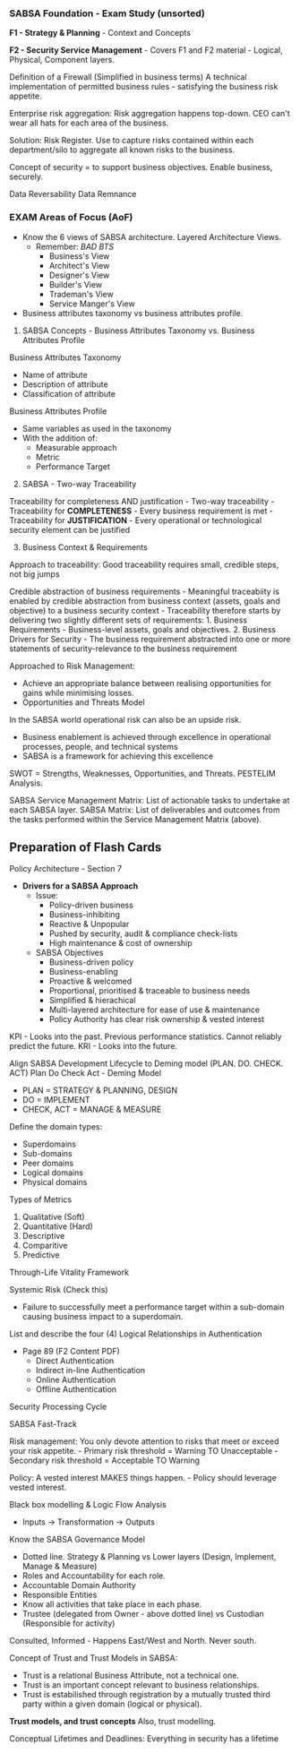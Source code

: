 ### SABSA Foundation - Exam Study (unsorted)


__F1 	- Strategy & Planning__
	- Context and Concepts

__F2 	- Security Service Management__
	- Covers F1 and F2 material
	- Logical, Physical, Component layers.

Definition of a Firewall (Simplified in business terms) 
A technical implementation of permitted business rules - satisfying the business risk appetite.

Enterprise risk aggregation:
Risk aggregation happens top-down. CEO can't wear all hats for each area of the business.

Solution: Risk Register. Use to capture risks contained within each department/silo to aggregate all known risks to the business.

Concept of security = to support business objectives. Enable business, securely.

Data Reversability
Data Remnance


### EXAM Areas of Focus (AoF)

- Know the 6 views of SABSA architecture. Layered Architecture Views.
  - Remember: *BAD BTS*
    - Business's View
    - Architect's View
    - Designer's View
    - Builder's View
    - Trademan's View
    - Service Manger's View
- Business attributes taxonomy vs business attributes profile.

01. SABSA Concepts - Business Attributes Taxonomy vs. Business Attributes Profile

Business Attributes Taxonomy
- Name of attribute
- Description of attribute
- Classification of attribute

Business Attributes Profile
- Same variables as used in the taxonomy
- With the addition of:
	- Measurable approach
	- Metric
	- Performance Target

02. SABSA - Two-way Traceability

Traceability for completeness AND justification - Two-way traceability
	- Traceability for __COMPLETENESS__	
		- Every business requirement is met
	- Traceability for __JUSTIFICATION__
		- Every operational or technological security element can be justified

03. Business Context & Requirements

Approach to traceability:
Good traceability requires small, credible steps, not big jumps

Credible abstraction of business requirements
	- Meaningful traceabiity is enabled by credible abstraction from business context (assets, goals and objective) to a business security context
	- Traceability therefore starts by delivering two slightly different sets of requirements:
		1. Business Requirements - Business-level assets, goals and objectives.
		2. Business Drivers for Security - The business requirement abstracted into one or more statements of security-relevance to the business requirement

Approached to Risk Management:
- Achieve an appropriate balance between realising opportunities for gains while minimising losses.
- Opportunities and Threats Model

In the SABSA world operational risk can also be an upside risk.
  - Business enablement is achieved through excellence in operational processes, people, and technical systems
  - SABSA is a framework for achieving this excellence


SWOT = Strengths, Weaknesses, Opportunities, and Threats.
PESTELIM Analysis.

SABSA Service Management Matrix: List of actionable tasks to undertake at each SABSA layer.
SABSA Matrix: List of deliverables and outcomes from the tasks performed within the Service Management Matrix (above).

Preparation of Flash Cards
- 

Policy Architecture - Section 7
- __Drivers for a SABSA Approach__
  - Issue:
    * Policy-driven business
    * Business-inhibiting
    * Reactive & Unpopular
    * Pushed by security, audit & compliance check-lists
    * High maintenance & cost of ownership
  - SABSA Objectives
    * Business-driven policy
    * Business-enabling
    * Proactive & welcomed
    * Proportional, prioritised & traceable to business needs
    * Simplified & hierachical
    * Multi-layered architecture for ease of use & maintenance
    * Policy Authority has clear risk ownership & vested interest

KPI - Looks into the past. Previous performance statistics. Cannot reliably predict the future.
KRI - Looks into the future. 

Align SABSA Development Lifecycle to Deming model (PLAN. DO. CHECK. ACT)
Plan Do Check Act - Deming Model

- PLAN = STRATEGY & PLANNING, DESIGN
- DO = IMPLEMENT
- CHECK, ACT = MANAGE & MEASURE



Define the domain types:
- Superdomains
- Sub-domains
- Peer domains
- Logical domains
- Physical domains

Types of Metrics
1. Qualitative (Soft)
2. Quantitative (Hard)
3. Descriptive
4. Comparitive
5. Predictive

Through-Life Vitality Framework

Systemic Risk (Check this)
 - Failure to successfully meet a performance target within a sub-domain causing business impact to a superdomain.

List and describe the four (4) Logical Relationships in Authentication
- Page 89 (F2 Content PDF)
	- Direct Authentication
	- Indirect in-line Authentication
	- Online Authentication
	- Offline Authentication

Security Processing Cycle

SABSA Fast-Track

Risk management:
You only devote attention to risks that meet or exceed your risk appetite. 
	- Primary risk threshold = Warning TO Unacceptable
	- Secondary risk threshold = Acceptable TO Warning

Policy: A vested interest MAKES things happen.
	- Policy should leverage vested interest.

Black box modelling & Logic Flow Analysis
- Inputs -> Transformation -> Outputs


Know the SABSA Governance Model
- Dotted line. Strategy & Planning vs Lower layers (Design, Implement, Manage & Measure)
- Roles and Accountability for each role.
- Accountable Domain Authority
- Responsible Entities
- Know all activities that take place in each phase.
- Trustee (delegated from Owner - above dotted line) vs Custodian (Responsible for activity)

Consulted, Informed - Happens East/West and North. Never south.


Concept of Trust and Trust Models in SABSA:
- Trust is a relational Business Attribute, not a technical one.
- Trust is an important concept relevant to business relationships.
- Trust is estabilished through registration by a mutually trusted third party within a given domain (logical or physical).

**Trust models, and trust concepts**
Also, trust modelling.

Conceptual Lifetimes and Deadlines:
Everything in security has a lifetime
